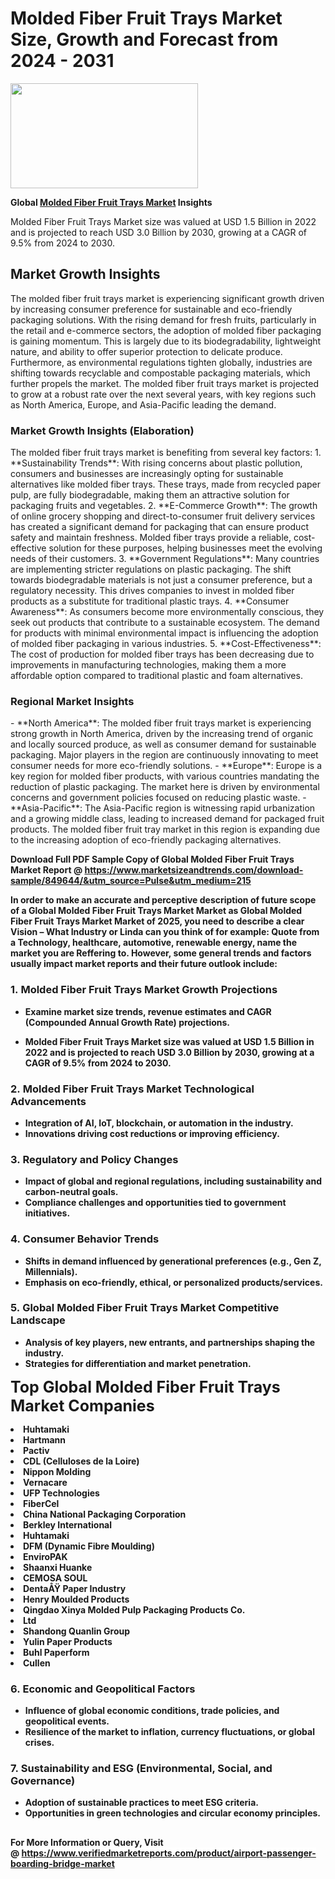<H1>Molded Fiber Fruit Trays Market Size, Growth and Forecast from 2024 - 2031</H1><img class="aligncenter size-medium wp-image-584254" src="https://thirdeyenews.in/wp-content/uploads/2024/09/Global-Market-Research-300x168.jpeg" alt="" width="300" height="168" /><p><strong>Global&nbsp;<a href="https://www.marketsizeandtrends.com/download-sample/849644/&amp;utm_source=Pulse&amp;utm_medium=215">Molded Fiber Fruit Trays Market</a> Insights</strong></p><p>Molded Fiber Fruit Trays Market size was valued at USD 1.5 Billion in 2022 and is projected to reach USD 3.0 Billion by 2030, growing at a CAGR of 9.5% from 2024 to 2030.</p><p><h2>Market Growth Insights</h2> The molded fiber fruit trays market is experiencing significant growth driven by increasing consumer preference for sustainable and eco-friendly packaging solutions. With the rising demand for fresh fruits, particularly in the retail and e-commerce sectors, the adoption of molded fiber packaging is gaining momentum. This is largely due to its biodegradability, lightweight nature, and ability to offer superior protection to delicate produce. Furthermore, as environmental regulations tighten globally, industries are shifting towards recyclable and compostable packaging materials, which further propels the market. The molded fiber fruit trays market is projected to grow at a robust rate over the next several years, with key regions such as North America, Europe, and Asia-Pacific leading the demand. <p><strong></strong></p> <h3>Market Growth Insights (Elaboration)</h3> The molded fiber fruit trays market is benefiting from several key factors: 1. **Sustainability Trends**: With rising concerns about plastic pollution, consumers and businesses are increasingly opting for sustainable alternatives like molded fiber trays. These trays, made from recycled paper pulp, are fully biodegradable, making them an attractive solution for packaging fruits and vegetables. 2. **E-Commerce Growth**: The growth of online grocery shopping and direct-to-consumer fruit delivery services has created a significant demand for packaging that can ensure product safety and maintain freshness. Molded fiber trays provide a reliable, cost-effective solution for these purposes, helping businesses meet the evolving needs of their customers. 3. **Government Regulations**: Many countries are implementing stricter regulations on plastic packaging. The shift towards biodegradable materials is not just a consumer preference, but a regulatory necessity. This drives companies to invest in molded fiber products as a substitute for traditional plastic trays. 4. **Consumer Awareness**: As consumers become more environmentally conscious, they seek out products that contribute to a sustainable ecosystem. The demand for products with minimal environmental impact is influencing the adoption of molded fiber packaging in various industries. 5. **Cost-Effectiveness**: The cost of production for molded fiber trays has been decreasing due to improvements in manufacturing technologies, making them a more affordable option compared to traditional plastic and foam alternatives. <h3>Regional Market Insights</h3> - **North America**: The molded fiber fruit trays market is experiencing strong growth in North America, driven by the increasing trend of organic and locally sourced produce, as well as consumer demand for sustainable packaging. Major players in the region are continuously innovating to meet consumer needs for more eco-friendly solutions. - **Europe**: Europe is a key region for molded fiber products, with various countries mandating the reduction of plastic packaging. The market here is driven by environmental concerns and government policies focused on reducing plastic waste. - **Asia-Pacific**: The Asia-Pacific region is witnessing rapid urbanization and a growing middle class, leading to increased demand for packaged fruit products. The molded fiber fruit tray market in this region is expanding due to the increasing adoption of eco-friendly packaging alternatives. <p><strong></p><p><span class=""><strong>Download Full PDF Sample Copy of Global Molded Fiber Fruit Trays Market Report</strong> @ <a href="https://www.marketsizeandtrends.com/download-sample/849644/&amp;utm_source=Pulse&amp;utm_medium=215" target="_blank">https://www.marketsizeandtrends.com/download-sample/849644/&amp;utm_source=Pulse&amp;utm_medium=215</a></span></p><p>In order to make an accurate and perceptive description of future scope of a Global&nbsp;Molded Fiber Fruit Trays Market Market as Global&nbsp;Molded Fiber Fruit Trays Market Market of 2025, you need to describe a clear Vision &ndash; What Industry or Linda can you think of for example: Quote from a Technology, healthcare, automotive, renewable energy, name the market you are Reffering to. However, some general trends and factors usually impact market reports and their future outlook include:</p><h3>1.&nbsp;<strong>Molded Fiber Fruit Trays Market Growth Projections</strong></h3><ul><li>Examine market size trends, revenue estimates and CAGR (Compounded Annual Growth Rate) projections.</li><li><p>Molded Fiber Fruit Trays Market size was valued at USD 1.5 Billion in 2022 and is projected to reach USD 3.0 Billion by 2030, growing at a CAGR of 9.5% from 2024 to 2030.</p></li></ul><h3>2.&nbsp;<strong>Molded Fiber Fruit Trays Market Technological Advancements</strong></h3><ul><li>Integration of AI, IoT, blockchain, or automation in the industry.</li><li>Innovations driving cost reductions or improving efficiency.</li></ul><h3>3.&nbsp;<strong>Regulatory and Policy Changes</strong></h3><ul><li>Impact of global and regional regulations, including sustainability and carbon-neutral goals.</li><li>Compliance challenges and opportunities tied to government initiatives.</li></ul><h3>4.&nbsp;<strong>Consumer Behavior Trends</strong></h3><ul><li>Shifts in demand influenced by generational preferences (e.g., Gen Z, Millennials).</li><li>Emphasis on eco-friendly, ethical, or personalized products/services.</li></ul><h3>5.&nbsp;<strong>Global Molded Fiber Fruit Trays Market Competitive Landscape</strong></h3><ul><li>Analysis of key players, new entrants, and partnerships shaping the industry.</li><li>Strategies for differentiation and market penetration.</li></ul><p data-pm-slice="1 1 []"><span style="color: inherit; font-family: inherit; font-size: 25px;">Top Global Molded Fiber Fruit Trays Market Companies</span></p><div class="" data-test-id=""><p><li>Huhtamaki</li><li> Hartmann</li><li> Pactiv</li><li> CDL (Celluloses de la Loire)</li><li> Nippon Molding</li><li> Vernacare</li><li> UFP Technologies</li><li> FiberCel</li><li> China National Packaging Corporation</li><li> Berkley International</li><li> Huhtamaki</li><li> DFM (Dynamic Fibre Moulding)</li><li> EnviroPAK</li><li> Shaanxi Huanke</li><li> CEMOSA SOUL</li><li> DentaÅŸ Paper Industry</li><li> Henry Moulded Products</li><li> Qingdao Xinya Molded Pulp Packaging Products Co.</li><li> Ltd</li><li> Shandong Quanlin Group</li><li> Yulin Paper Products</li><li> Buhl Paperform</li><li> Cullen</li></p></div><h3>6.&nbsp;<strong>Economic and Geopolitical Factors</strong></h3><ul><li>Influence of global economic conditions, trade policies, and geopolitical events.</li><li>Resilience of the market to inflation, currency fluctuations, or global crises.</li></ul><h3>7.&nbsp;<strong>Sustainability and ESG (Environmental, Social, and Governance)</strong></h3><ul><li>Adoption of sustainable practices to meet ESG criteria.</li><li>Opportunities in green technologies and circular economy principles.</li></ul><h2><strong style="font-size: 14px;">For More Information or Query, Visit @&nbsp;</strong><a style="background-color: #ffffff; font-size: 14px;" href="https://www.marketsizeandtrends.com/report/molded-fiber-fruit-trays-market/" target="_blank">https://www.verifiedmarketreports.com/product/airport-passenger-boarding-bridge-market</a></h2>
